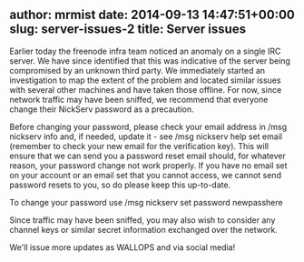 author: mrmist
date: 2014-09-13 14:47:51+00:00
slug: server-issues-2
title: Server issues
---
Earlier today the freenode infra team noticed an anomaly on a single IRC server. We have since identified that this was indicative of the server being compromised by an unknown third party. We immediately started an investigation to map the extent of the problem and located similar issues with several other machines and have taken those offline. For now, since network traffic may have been sniffed, we recommend that everyone change their NickServ password as a precaution.

Before changing your password, please check your email address in /msg nickserv info and, if needed, update it - see /msg nickserv help set email (remember to check your new email for the verification key).  This will ensure that we can send you a password reset email should, for whatever reason, your password change not work properly. If you have no email set on your account or an email set that you cannot access, we cannot send password resets to you, so do please keep this up-to-date.

To change your password use /msg nickserv set password newpasshere



Since traffic may have been sniffed, you may also wish to consider any channel keys or similar secret information exchanged over the network.

We'll issue more updates as WALLOPS and via social media!
